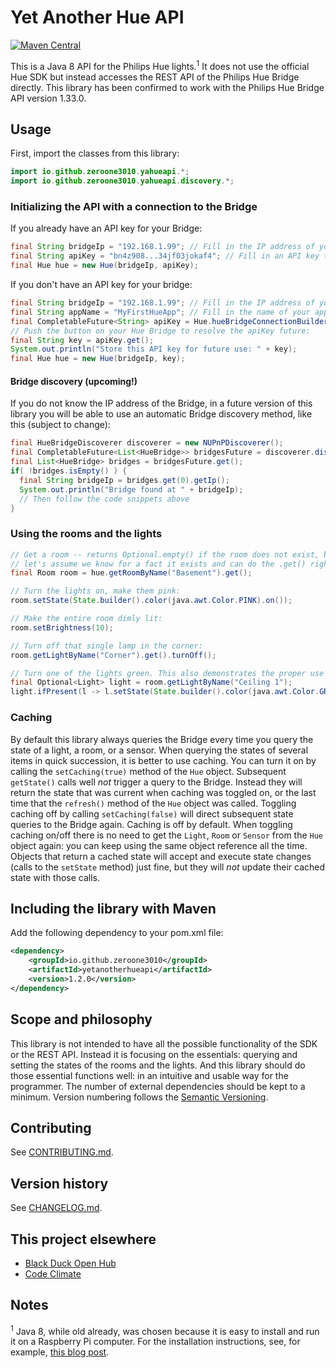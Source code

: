 Yet Another Hue API
===================
[![Maven Central](https://img.shields.io/maven-central/v/io.github.zeroone3010/yetanotherhueapi.svg?label=Maven%20Central)](https://search.maven.org/search?q=g:%22io.github.zeroone3010%22%20AND%20a:%22yetanotherhueapi%22)

This is a Java 8 API for the Philips Hue lights.<sup>1</sup> It does not use the official 
Hue SDK but instead accesses the REST API of the Philips Hue Bridge directly.
This library has been confirmed to work with the Philips Hue Bridge API version 1.33.0.

Usage
-----

First, import the classes from this library:

[//]: # (imports)
```java
import io.github.zeroone3010.yahueapi.*;
import io.github.zeroone3010.yahueapi.discovery.*;
```

### Initializing the API with a connection to the Bridge

If you already have an API key for your Bridge:

[//]: # (init)
```java
final String bridgeIp = "192.168.1.99"; // Fill in the IP address of your Bridge
final String apiKey = "bn4z908...34jf03jokaf4"; // Fill in an API key to access your Bridge
final Hue hue = new Hue(bridgeIp, apiKey);
```

If you don't have an API key for your bridge:

[//]: # (throws-InterruptedException|java.util.concurrent.ExecutionException)
[//]: # (import java.util.concurrent.CompletableFuture;)
```java
final String bridgeIp = "192.168.1.99"; // Fill in the IP address of your Bridge
final String appName = "MyFirstHueApp"; // Fill in the name of your application
final CompletableFuture<String> apiKey = Hue.hueBridgeConnectionBuilder(bridgeIp).initializeApiConnection(appName);
// Push the button on your Hue Bridge to resolve the apiKey future:
final String key = apiKey.get();
System.out.println("Store this API key for future use: " + key);
final Hue hue = new Hue(bridgeIp, key);
```

#### Bridge discovery (upcoming!)

If you do not know the IP address of the Bridge, in a future version of this library 
you will be able to use an automatic Bridge discovery method, like this (subject to change):

[//]: # (throws-InterruptedException|java.util.concurrent.ExecutionException)
[//]: # (import java.util.List;)
```java
final HueBridgeDiscoverer discoverer = new NUPnPDiscoverer();
final CompletableFuture<List<HueBridge>> bridgesFuture = discoverer.discoverBridges();
final List<HueBridge> bridges = bridgesFuture.get(); 
if( !bridges.isEmpty() ) {
  final String bridgeIp = bridges.get(0).getIp();
  System.out.println("Bridge found at " + bridgeIp);
  // Then follow the code snippets above
}
```

### Using the rooms and the lights

[//]: # (requires-init)
[//]: # (import java.util.Optional;)
```java
// Get a room -- returns Optional.empty() if the room does not exist, but 
// let's assume we know for a fact it exists and can do the .get() right away:
final Room room = hue.getRoomByName("Basement").get();

// Turn the lights on, make them pink:
room.setState(State.builder().color(java.awt.Color.PINK).on());

// Make the entire room dimly lit:
room.setBrightness(10);

// Turn off that single lamp in the corner:
room.getLightByName("Corner").get().turnOff();

// Turn one of the lights green. This also demonstrates the proper use of Optionals:
final Optional<Light> light = room.getLightByName("Ceiling 1");
light.ifPresent(l -> l.setState(State.builder().color(java.awt.Color.GREEN).keepCurrentState()));
```

### Caching

By default this library always queries the Bridge every time you query the state of a light, a room, or a sensor.
When querying the states of several items in quick succession, it is better to use caching. You can turn it on
by calling the `setCaching(true)` method of the `Hue` object. Subsequent `getState()` calls well *not* trigger a
query to the Bridge. Instead they will return the state that was current when caching was toggled on, or the last time
that the `refresh()` method of the `Hue` object was called. Toggling caching off by calling `setCaching(false)`
will direct subsequent state queries to the Bridge again. Caching is off by default. When toggling caching on/off
there is no need to get the `Light`, `Room` or `Sensor` from the `Hue` object again: you can keep using the same
object reference all the time. Objects that return a cached state will accept and execute state changes (calls to 
the `setState` method) just fine, but they will *not* update their cached state with those calls.

Including the library with Maven
--------------------------------

Add the following dependency to your pom.xml file:

```xml
<dependency>
    <groupId>io.github.zeroone3010</groupId>
    <artifactId>yetanotherhueapi</artifactId>
    <version>1.2.0</version>
</dependency>
```

Scope and philosophy
--------------------

This library is not intended to have all the possible functionality of the SDK
or the REST API. Instead it is focusing on the essentials: querying and setting
the states of the rooms and the lights. And this library should do those 
essential functions well: in an intuitive and usable way for the programmer.
The number of external dependencies should be kept to a minimum.
Version numbering follows the [Semantic Versioning](https://semver.org/).

Contributing
------------

See [CONTRIBUTING.md](CONTRIBUTING.md).

Version history
---------------

See [CHANGELOG.md](CHANGELOG.md).

This project elsewhere
----------------------
* [Black Duck Open Hub](https://www.openhub.net/p/yetanotherhueapi)
* [Code Climate](https://codeclimate.com/github/ZeroOne3010/yetanotherhueapi)

Notes
-----

<sup>1</sup> Java 8, while old already, was chosen because it is easy to 
install and run it on a Raspberry Pi computer. For the installation instructions,
see, for example, [this blog post](http://wp.brodzinski.net/raspberry-pi-3b/install-latest-java-8-raspbian/).
